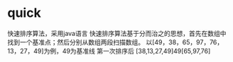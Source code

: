 # quick
快速排序算法，采用java语言
快速排序算法基于分而治之的思想，首先在数组中找到一个基准点；然后分别从数组两段扫描数组。
以[49，38，65，97，76，13，27，49]为例，49为基准线
第一次排序后
[38,13,27,49]49[65,97,76]
